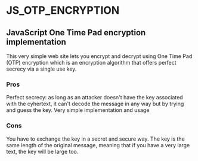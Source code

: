 # JS_OTP_ENCRYPTION
## JavaScript One Time Pad encryption implementation

This very simple web site lets you encrypt and decrypt using One Time Pad (OTP) encryption
which is an encryption algorithm that offers perfect secrecy via a single
use key.

### Pros
Perfect secrecy: as long as an attacker doesn't have the key associated with the cyhertext,
it can't decode the message in any way but by trying and guess the key.
Very simple implementation and usage

### Cons
You have to exchange the key in a secret and secure way.
The key is the same length of the original message, meaning that if you have a very large text, the
key will be large too.
